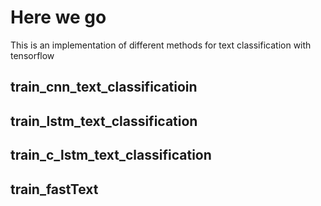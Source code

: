 # Here we go
This is an implementation of different methods for text classification with tensorflow  
## train_cnn_text_classificatioin

## train_lstm_text_classification

## train_c_lstm_text_classification

## train_fastText

